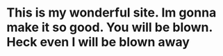 # This is my wonderful site. Im gonna make it so good. You will be blown. Heck even I will be blown away
